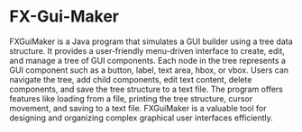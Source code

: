 # FX-Gui-Maker
FXGuiMaker is a Java program that simulates a GUI builder using a tree data structure. It provides a user-friendly menu-driven interface to create, edit, and manage a tree of GUI components. Each node in the tree represents a GUI component such as a button, label, text area, hbox, or vbox. Users can navigate the tree, add child components, edit text content, delete components, and save the tree structure to a text file. The program offers features like loading from a file, printing the tree structure, cursor movement, and saving to a text file. FXGuiMaker is a valuable tool for designing and organizing complex graphical user interfaces efficiently.
